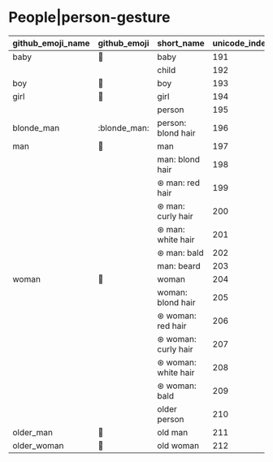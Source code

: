 # People|person-gesture

|github_emoji_name|github_emoji|short_name|unicode_index|
|---|---|---|---|
|baby|:baby:|baby|191|
|||child|192|
|boy|:boy:|boy|193|
|girl|:girl:|girl|194|
|||person|195|
|blonde_man|:blonde_man:|person: blond hair|196|
|man|:man:|man|197|
|||man: blond hair|198|
|||⊛ man: red hair|199|
|||⊛ man: curly hair|200|
|||⊛ man: white hair|201|
|||⊛ man: bald|202|
|||man: beard|203|
|woman|:woman:|woman|204|
|||woman: blond hair|205|
|||⊛ woman: red hair|206|
|||⊛ woman: curly hair|207|
|||⊛ woman: white hair|208|
|||⊛ woman: bald|209|
|||older person|210|
|older_man|:older_man:|old man|211|
|older_woman|:older_woman:|old woman|212|
